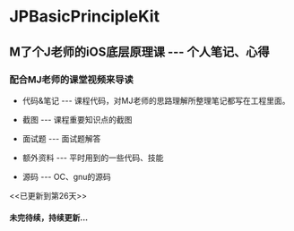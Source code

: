 # JPBasicPrincipleKit

## M了个J老师的iOS底层原理课  --- 个人笔记、心得
### 配合MJ老师的课堂视频来导读

- 代码&笔记 --- 课程代码，对MJ老师的思路理解所整理笔记都写在工程里面。
    
- 截图 --- 课程重要知识点的截图
    
- 面试题 --- 面试题解答
    
- 额外资料 --- 平时用到的一些代码、技能

- 源码 --- OC、gnu的源码

<<已更新到第26天>>
#### 未完待续，持续更新...
